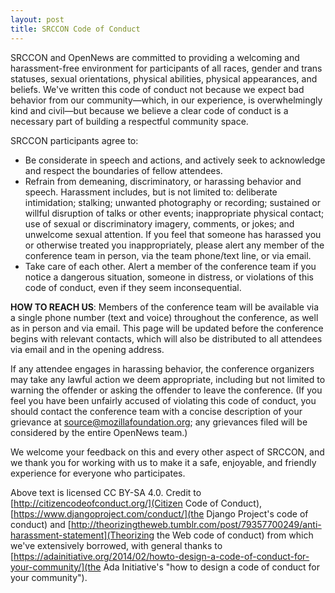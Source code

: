 ```yaml
---
layout: post
title: SRCCON Code of Conduct
---
```



<p class="bodybig">SRCCON and OpenNews ‬are‭ ‬committed‭ ‬to‭ ‬providing‭ ‬a‭ ‬welcoming and harassment-free environment for participants of all races, gender and trans statuses, sexual orientations, physical abilities, physical appearances, and beliefs. We've written this code of conduct not because we expect bad behavior from our community—which, in our experience, is overwhelmingly kind and civil—but because we believe a clear code of conduct is a necessary part of building a respectful community space.
</p>

SRCCON participants agree to:

* Be ‬considerate ‬in‭ ‬speech‭ ‬and‭ ‬actions, and actively seek to acknowledge and respect the boundaries of fellow attendees.
* Refrain‭ ‬from‭ ‬demeaning,‭ ‬discriminatory,‭ ‬or‭ ‬harassing‭ ‬behavior‭ ‬and‭ ‬speech. Harassment includes, but is not limited to: deliberate intimidation; stalking; unwanted photography or recording; sustained or willful disruption of talks or other events; inappropriate physical contact; use of sexual or discriminatory imagery, comments, or jokes; and unwelcome sexual attention. If you feel that someone has harassed you or otherwise treated you inappropriately, please alert any member of the conference team in person, via the team phone/text line, or via email.
* Take care of each other.‭ ‬Alert‭ a member of the conference‭ ‬team if‭ ‬you‭ ‬notice‭ ‬a‭ ‬dangerous‭ ‬situation,‭ ‬someone‭ ‬in‭ ‬distress,‭ ‬or‭ ‬violations‭ ‬of‭ ‬this‭ ‬code‭ ‬of‭ ‬conduct,‭ ‬even‭ ‬if‭ ‬they‭ ‬seem‭ ‬inconsequential.

**HOW TO REACH US**: Members of the conference team will be available via a single phone number (text and voice) throughout the conference, as well as in person and via email. This page will be updated before the conference begins with relevant contacts, which will also be distributed to all attendees via email and in the opening address.

If any attendee engages in harassing behavior, the conference organizers may take any lawful action we deem appropriate, including but not limited to warning the offender or asking the offender to leave the conference. (If you feel you have been ‬unfairly‭ ‬accused‭ ‬of‭ ‬violating‭ ‬this‭ ‬code‭ ‬of‭ ‬conduct, you should contact the conference team with‭ ‬a‭ ‬concise‭ ‬description‭ ‬of‭ ‬your‭ ‬grievance at source@mozillafoundation.org; any grievances‬ filed will be considered by the entire OpenNews team.)

We welcome your feedback on this and every other aspect of SRCCON, and we thank you for working with us to make it a safe, enjoyable, and friendly experience for everyone who participates.

Above text is licensed CC BY-SA 4.0. Credit to [http://citizencodeofconduct.org/](Citizen Code of Conduct), [https://www.djangoproject.com/conduct/](the Django Project's code of conduct) and [http://theorizingtheweb.tumblr.com/post/79357700249/anti-harassment-statement](Theorizing the Web code of conduct) from which we've extensively borrowed, with general thanks to [https://adainitiative.org/2014/02/howto-design-a-code-of-conduct-for-your-community/](the Ada Initiative's "how to design a code of conduct for your community").

